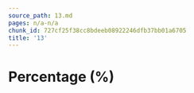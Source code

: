 ```yaml
---
source_path: 13.md
pages: n/a-n/a
chunk_id: 727cf25f38cc8bdeeb08922246dfb37bb01a6705
title: '13'
---
```

# Percentage (%)
